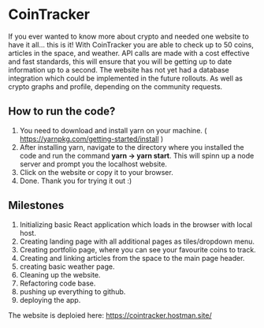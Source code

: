 # CoinTracker
If you ever wanted to know more about crypto and needed one website to have it all... this is it!
With CoinTracker you are able to check up to 50 coins, articles in the space, and weather.
API calls are made with a cost effective and fast standards, this will ensure that you will be getting up to date information up to a second.
The website has not yet had a database integration which could be implemented in the future rollouts. As well as crypto graphs and profile, depending on the community requests.

## How to run the code?
1. You need to download and install yarn on your machine. ( https://yarnpkg.com/getting-started/install )
2. After installing yarn, navigate to the directory where you installed the code and run the command **yarn -> yarn start**. This will spinn up a node server and prompt you the localhost website.
3. Click on the website or copy it to your browser.
4. Done. Thank you for trying it out :)

## Milestones
1. Initializing basic React application which loads in the browser with local host.
2. Creating landing page with all additional pages as tiles/dropdown menu.
3. Creating portfolio page, where you can see your favourite coins to track.
4. Creating and linking articles from the space to the main page header.
5. creating basic weather page.
6. Cleaning up the website.
7. Refactoring code base.
8. pushing up everything to github.
9. deploying the app.


The website is deploied here: https://cointracker.hostman.site/
